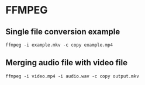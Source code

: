 # FFMPEG

## Single file conversion example

    ffmpeg -i example.mkv -c copy example.mp4

## Merging audio file with video file

    ffmpeg -i video.mp4 -i audio.wav -c copy output.mkv
